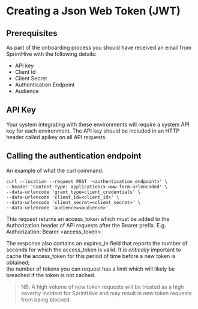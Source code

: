 # Creating a Json Web Token (JWT)

## Prerequisites

As part of the onboarding process you should have received an email from SprintHive with the following details:

* API key
* Client Id
* Client Secret
* Authentication Endpoint
* Audience

## API Key

Your system integrating with these environments will require a system API key for each environment. 
The API key should be included in an HTTP header called apikey on all API requests.

## Calling the authentication endpoint

An example of what the curl command:
```shell
curl --location --request POST '<authentication_endpoint>' \
--header 'Content-Type: application/x-www-form-urlencoded' \
--data-urlencode 'grant_type=client_credentials' \
--data-urlencode 'client_id=<client_id>' \
--data-urlencode 'client_secret=<client_secret>' \
--data-urlencode 'audience=<audience>'
```

This request returns an access_token which must be added to the Authorization header of API requests 
after the Bearer prefix. E.g. Authorization: Bearer <access_token>. 

The response also contains an expires_in field
that reports the number of seconds for which the access_token is valid. It is *critically* important to cache the
access_token for this period of time before a new token is obtained;  
the number of tokens you can request has a limit which will likely be breached if the token is not cached.

> NB: A high volume of new token requests will be treated as a high 
> severity incident for SprintHive and may result in new token requests from being blocked.

